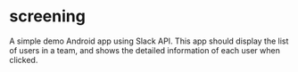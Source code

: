 # screening

A simple demo Android app using Slack API. This app should display the list of users in a team, and shows the detailed information of each user when clicked.
